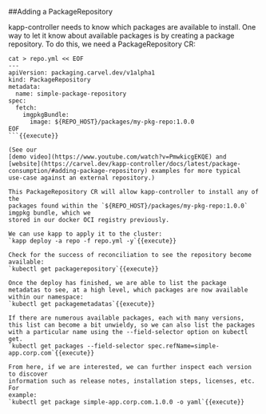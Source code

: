 ##Adding a PackageRepository

kapp-controller needs to know which packages are available to install.
One way to let it know about available packages is by creating a package repository.
To do this, we need a PackageRepository CR:

```
cat > repo.yml << EOF
---
apiVersion: packaging.carvel.dev/v1alpha1
kind: PackageRepository
metadata:
  name: simple-package-repository
spec:
  fetch:
    imgpkgBundle:
      image: ${REPO_HOST}/packages/my-pkg-repo:1.0.0
EOF
```{{execute}}

(See our
[demo video](https://www.youtube.com/watch?v=PmwkicgEKQE) and [website](https://carvel.dev/kapp-controller/docs/latest/package-consumption/#adding-package-repository) examples for more typical
use-case against an external repository.)

This PackageRepository CR will allow kapp-controller to install any of the
packages found within the `${REPO_HOST}/packages/my-pkg-repo:1.0.0` imgpkg bundle, which we
stored in our docker OCI registry previously.

We can use kapp to apply it to the cluster:
`kapp deploy -a repo -f repo.yml -y`{{execute}}

Check for the success of reconciliation to see the repository become available:
`kubectl get packagerepository`{{execute}}

Once the deploy has finished, we are able to list the package metadatas to see, at a high level, which packages are now available within our namespace:
`kubectl get packagemetadatas`{{execute}}

If there are numerous available packages, each with many versions, this list can become a bit unwieldy, so we can also list the packages with a particular name using the --field-selector option on kubectl get.
`kubectl get packages --field-selector spec.refName=simple-app.corp.com`{{execute}}

From here, if we are interested, we can further inspect each version to discover
information such as release notes, installation steps, licenses, etc. For
example:
`kubectl get package simple-app.corp.com.1.0.0 -o yaml`{{execute}}



